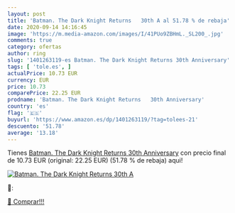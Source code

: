 ```yaml
---
layout: post
title: 'Batman. The Dark Knight Returns   30th A al 51.78 % de rebaja'
date: 2020-09-14 14:16:45
image: 'https://m.media-amazon.com/images/I/41PUo9ZBHmL._SL200_.jpg'
comments: true
category: ofertas
author: ring
slug: '1401263119-es Batman. The Dark Knight Returns 30th Anniversary'
tags: [ 'tole.es', ]
actualPrice: 10.73 EUR
currency: EUR
price: 10.73
comparePrice: 22.25 EUR
prodname: 'Batman. The Dark Knight Returns   30th Anniversary'
country: 'es'
flag: '🇪🇸'
buyurl: 'https://www.amazon.es/dp/1401263119/?tag=tolees-21'
descuento: '51.78'
average: '13.18'
---
```


Tienes [Batman. The Dark Knight Returns   30th Anniversary](https://www.amazon.es/dp/1401263119/?tag=tolees-21) con precio final de  10.73 EUR (original: 22.25 EUR) (51.78 %  de rebaja) aqui!

[![Batman. The Dark Knight Returns   30th A](https://m.media-amazon.com/images/I/41PUo9ZBHmL._SL200_.jpg)](https://www.amazon.es/dp/1401263119/?tag=tolees-21)

🔎:


[🛒 Comprar!!!](https://www.amazon.es/dp/1401263119/?tag=tolees-21)
